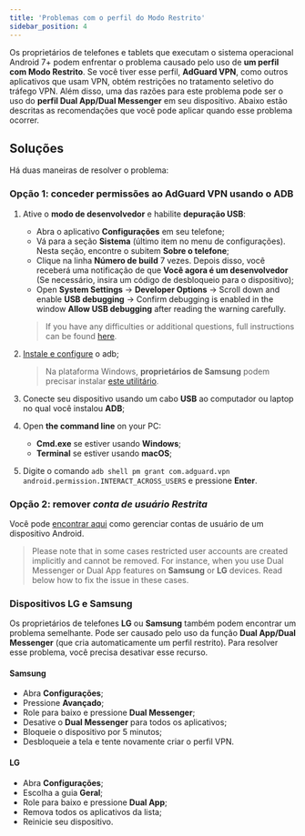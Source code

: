 ```yaml
---
title: 'Problemas com o perfil do Modo Restrito'
sidebar_position: 4
---
```


Os proprietários de telefones e tablets que executam o sistema operacional Android 7+ podem enfrentar o problema causado pelo uso de **um perfil com Modo Restrito**. Se você tiver esse perfil, **AdGuard VPN**, como outros aplicativos que usam VPN, obtém restrições no tratamento seletivo do tráfego VPN. Além disso, uma das razões para este problema pode ser o uso do **perfil Dual App/Dual Messenger** em seu dispositivo. Abaixo estão descritas as recomendações que você pode aplicar quando esse problema ocorrer.

## Soluções

Há duas maneiras de resolver o problema:

### Opção 1: conceder permissões ao AdGuard VPN usando o ADB

1. Ative o **modo de desenvolvedor** e habilite **depuração USB**:

    - Abra o aplicativo **Configurações** em seu telefone;
    - Vá para a seção **Sistema** (último item no menu de configurações). Nesta seção, encontre o subitem **Sobre o telefone**;
    - Clique na linha **Número de build** 7 vezes. Depois disso, você receberá uma notificação de que **Você agora é um desenvolvedor** (Se necessário, insira um código de desbloqueio para o dispositivo);
    - Open **System Settings** → **Developer Options** → Scroll down and enable **USB debugging** → Confirm debugging is enabled in the window **Allow USB debugging** after reading the warning carefully.

    > If you have any difficulties or additional questions, full instructions can be found [here](https://developer.android.com/studio/debug/dev-options).

1. [Instale e configure](https://www.xda-developers.com/install-adb-windows-macos-linux/) o adb;

    > Na plataforma Windows, **proprietários de Samsung** podem precisar instalar [este utilitário](https://developer.samsung.com/mobile/android-usb-driver.html).

1. Conecte seu dispositivo usando um cabo **USB** ao computador ou laptop no qual você instalou **ADB**;

1. Open **the command line** on your PC:

    - **Cmd.exe** se estiver usando **Windows**;
    - **Terminal** se estiver usando **macOS**;

1. Digite o comando `adb shell pm grant com.adguard.vpn android.permission.INTERACT_ACROSS_USERS` e pressione **Enter**.

### Opção 2: remover *conta de usuário Restrita*

Você pode [encontrar aqui](https://support.google.com/a/answer/6223444?hl=en) como gerenciar contas de usuário de um dispositivo Android.

> Please note that in some cases restricted user accounts are created implicitly and cannot be removed. For instance, when you use Dual Messenger or Dual App features on **Samsung** or **LG** devices. Read below how to fix the issue in these cases.

### Dispositivos LG e Samsung

Os proprietários de telefones **LG** ou **Samsung** também podem encontrar um problema semelhante. Pode ser causado pelo uso da função **Dual App/Dual Messenger** (que cria automaticamente um perfil restrito). Para resolver esse problema, você precisa desativar esse recurso.

#### Samsung

- Abra **Configurações**;
- Pressione **Avançado**;
- Role para baixo e pressione **Dual Messenger**;
- Desative o **Dual Messenger** para todos os aplicativos;
- Bloqueie o dispositivo por 5 minutos;
- Desbloqueie a tela e tente novamente criar o perfil VPN.

#### LG

- Abra **Configurações**;
- Escolha a guia **Geral**;
- Role para baixo e pressione **Dual App**;
- Remova todos os aplicativos da lista;
- Reinicie seu dispositivo.
